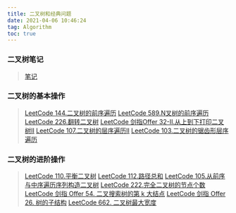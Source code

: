 ```yaml
---
title: 二叉树和经典问题
date: 2021-04-06 10:46:24
tag: Algorithm
toc: true
---
```


### 二叉树笔记
>[笔记](/algorithm/Study/BinaryTree/Note "二叉树笔记")

### 二叉树的基本操作
>[LeetCode 144.二叉树的前序遍历](/algorithm/Study/BinaryTree/preorder "二叉树的前序遍历")
>[LeetCode 589.N叉树的前序遍历](/algorithm/Study/BinaryTree/preorderN "N叉树的前序遍历")
>[LeetCode 226.翻转二叉树](/algorithm/Study/BinaryTree/reverseBinary "翻转二叉树")
>[LeetCode 剑指Offer 32-II.从上到下打印二叉树II](/algorithm/Study/BinaryTree/printBinaryII "从上到下打印二叉树II")
>[LeetCode 107.二叉树的层序遍历II](/algorithm/Study/BinaryTree/binaryTreeSequence "二叉树的层序遍历II")
>[LeetCode 103.二叉树的锯齿形层序遍历](/algorithm/Study/BinaryTree/oddSequence "二叉树的锯齿形层序遍历")

### 二叉树的进阶操作
>[LeetCode 110.平衡二叉树](/algorithm/Study/BinaryTree/balanceBinary "平衡二叉树")
>[LeetCode 112.路径总和](/algorithm/Study/BinaryTree/pathSum "路径总和")
>[LeetCode 105.从前序与中序遍历序列构造二叉树](/algorithm/Study/BinaryTree/buildBinary "从前序与中序遍历序列构造二叉树")
>[LeetCode 222.完全二叉树的节点个数](/algorithm/Study/BinaryTree/countNodes "完全二叉树的节点个数")
>[LeetCode 剑指 Offer 54. 二叉搜索树的第 k 大结点](/algorithm/Study/BinaryTree/kthLargest "二叉搜索树的第k大结点")
>[LeetCode 剑指 Offer 26. 树的子结构](/algorithm/Study/BinaryTree/subStructure "树的子结构")
>[LeetCode 662. 二叉树最大宽度](/algorithm/Study/BinaryTree/mostWidth "二叉树的最大宽度")
